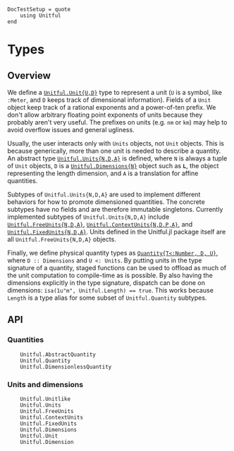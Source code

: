 ```@meta
DocTestSetup = quote
    using Unitful
end
```
# Types

## Overview
We define a [`Unitful.Unit{U,D}`](@ref) type to represent a unit (`U` is a symbol,
like `:Meter`, and `D` keeps track of dimensional information).
Fields of a `Unit` object keep track of a rational exponents and a power-of-ten
prefix. We don't allow arbitrary floating point exponents of units because they
probably aren't very useful. The prefixes on units (e.g. `nm` or `km`) may help
to avoid overflow issues and general ugliness.

Usually, the user interacts only with `Units` objects, not `Unit` objects.
This is because generically, more than one unit is needed to describe a quantity.
An abstract type [`Unitful.Units{N,D,A}`](@ref) is defined, where `N` is always a tuple
of `Unit` objects, `D` is a [`Unitful.Dimensions{N}`](@ref) object such as `𝐋`, the
object representing the length dimension, and `A` is a translation for affine quantities.

Subtypes of `Unitful.Units{N,D,A}` are used to implement different behaviors
for how to promote dimensioned quantities. The concrete subtypes have no fields and
are therefore immutable singletons. Currently implemented subtypes of `Unitful.Units{N,D,A}`
include [`Unitful.FreeUnits{N,D,A}`](@ref), [`Unitful.ContextUnits{N,D,P,A}`](@ref), and
[`Unitful.FixedUnits{N,D,A}`](@ref). Units defined in the Unitful.jl package itself are all
`Unitful.FreeUnits{N,D,A}` objects.

Finally, we define physical quantity types as [`Quantity{T<:Number, D, U}`](@ref), where
`D :: Dimensions` and `U <: Units`. By putting units in the type signature of a
quantity, staged functions can be used to offload as much of the unit
computation to compile-time as is possible. By also having the dimensions
explicitly in the type signature, dispatch can be done on dimensions:
`isa(1u"m", Unitful.Length) == true`. This works because `Length` is a type alias for
some subset of `Unitful.Quantity` subtypes.

## API

### Quantities
```@docs
    Unitful.AbstractQuantity
    Unitful.Quantity
    Unitful.DimensionlessQuantity
```

### Units and dimensions
```@docs
    Unitful.Unitlike
    Unitful.Units
    Unitful.FreeUnits
    Unitful.ContextUnits
    Unitful.FixedUnits
    Unitful.Dimensions
    Unitful.Unit
    Unitful.Dimension
```
